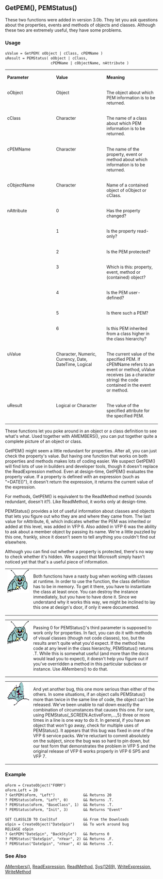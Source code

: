 ## GetPEM(), PEMStatus()

These two functions were added in version 3.0b. They let you ask questions about the properties, events and methods of objects and classes. Although these two are extremely useful, they have some problems. 

### Usage

```foxpro
uValue = GetPEM( oObject | cClass, cPEMName )
uResult = PEMStatus( oObject | cClass,
                     cPEMName | cObjectName, nAttribute )
```
<table>
<tr>
  <td width="32%" valign="top">
  <p><b>Parameter</b></p>
  </td>
  <td width="23%" valign="top">
  <p><b>Value</b></p>
  </td>
  <td width="45%" valign="top">
  <p><b>Meaning</b></p>
  </td>
 </tr>
<tr>
  <td width="32%" valign="top">
  <p>oObject</p>
  </td>
  <td width="23%" valign="top">
  <p>Object</p>
  </td>
  <td width="45%" valign="top">
  <p>The object about which PEM information is to be returned.</p>
  </td>
 </tr>
<tr>
  <td width="32%" valign="top">
  <p>cClass</p>
  </td>
  <td width="23%" valign="top">
  <p>Character</p>
  </td>
  <td width="45%" valign="top">
  <p>The name of a class about which PEM information is to be returned.</p>
  </td>
 </tr>
<tr>
  <td width="32%" valign="top">
  <p>cPEMName</p>
  </td>
  <td width="23%" valign="top">
  <p>Character</p>
  </td>
  <td width="45%" valign="top">
  <p>The name of the property, event or method about which information is to be returned.</p>
  </td>
 </tr>
<tr>
  <td width="32%" valign="top">
  <p>cObjectName</p>
  </td>
  <td width="23%" valign="top">
  <p>Character</p>
  </td>
  <td width="45%" valign="top">
  <p>Name of a contained object of oObject or cClass.</p>
  </td>
 </tr>
<tr>
  <td width="32%" rowspan="7" valign="top">
  <p>nAttribute</p>
  </td>
  <td width="23%" valign="top">
  <p>0</p>
  </td>
  <td width="45%" valign="top">
  <p>Has the property changed?</p>
  </td>
 </tr>
<tr>
  <td width="33%" valign="top">
  <p>1</p>
  </td>
  <td width="67%" valign="top">
  <p>Is the property read-only?</p>
  </td>
 </tr>
<tr>
  <td width="33%" valign="top">
  <p>2</p>
  </td>
  <td width="67%" valign="top">
  <p>Is the PEM protected?</p>
  </td>
 </tr>
<tr>
  <td width="33%" valign="top">
  <p>3</p>
  </td>
  <td width="67%" valign="top">
  <p>Which is this: property, event, method or (contained) object?</p>
  </td>
 </tr>
<tr>
  <td width="33%" valign="top">
  <p>4</p>
  </td>
  <td width="67%" valign="top">
  <p>Is the PEM user-defined?</p>
  </td>
 </tr>
<tr>
  <td width="33%" valign="top">
  <p>5</p>
  </td>
  <td width="67%" valign="top">
  <p>Is there such a PEM?</p>
  </td>
 </tr>
<tr>
  <td width="33%" valign="top">
  <p>6</p>
  </td>
  <td width="67%" valign="top">
  <p>Is this PEM inherited from a class higher in the class hierarchy?</p>
  </td>
 </tr>
<tr>
  <td width="32%" valign="top">
  <p>uValue</p>
  </td>
  <td width="23%" valign="top">
  <p>Character, Numeric, Currency, Date, DateTime, Logical</p>
  </td>
  <td width="45%" valign="top">
  <p>The current value of the specified PEM. If cPEMName refers to an event or method, uValue receives (as a character string) the code contained in the event or method.</p>
  </td>
 </tr>
<tr>
  <td width="32%" valign="top">
  <p>uResult</p>
  </td>
  <td width="23%" valign="top">
  <p>Logical or Character</p>
  </td>
  <td width="45%" valign="top">
  <p>The value of the specified attribute for the specified PEM.</p>
  </td>
 </tr>
</table>

These functions let you poke around in an object or a class definition to see what's what. Used together with AMEMBERS(), you can put together quite a complete picture of an object or class.

GetPEM() might seem a little redundant for properties. After all, you can just check the property's value. But having one function that works on both properties and methods makes lots of coding easier. We suspect GetPEM() will find lots of use in builders and developer tools, though it doesn't replace the ReadExpression method. Even at design-time, GetPEM() evaluates the property value. If a property is defined with an expression (such as "=DATE()"), it doesn't return the expression, it returns the current value of the expression. 

For methods, GetPEM() is equivalent to the ReadMethod method (sounds redundant, doesn't it?). Like ReadMethod, it works only at design-time.

PEMStatus() provides a lot of useful information about classes and objects that lets you figure out who they are and where they came from. The last value for nAttribute, 6, which indicates whether the PEM was inherited or added at this level, was added in VFP 6. Also added in VFP 6 was the ability to ask about a member object by passing its name. We're a little puzzled by this one, frankly, since it doesn't seem to tell anything you couldn't find out elsewhere.

Although you can find out whether a property is protected, there's no way to check whether it's hidden. We suspect that Microsoft simply hasn't noticed yet that that's a useful piece of information.

<table>
<tr>
  <td width="17%" valign="top">
<img width="95" height="78" src="bug.gif">
  </td>
  <td width="83%">
  <p>Both functions have a nasty bug when working with classes at runtime. In order to use the function, the class definition has to be in memory. To get it there, you have to instantiate the class at least once. You can destroy the instance immediately, but you have to have done it. Since we understand why it works this way, we might be inclined to lay this one at design's door, if only it were documented.</p>
  </td>
 </tr>
</table>

<table>
<tr>
  <td width="17%" valign="top">
<img width="95" height="78" src="bug.gif">
  </td>
  <td width="83%">
  <p>Passing 0 for PEMStatus()'s third parameter is supposed to work only for properties. In fact, you can do it with methods of visual classes (though not code classes), too, but the results aren't quite what you'd expect. If the method has code at any level in the class hierarchy, PEMStatus() returns .T. While this is somewhat useful (and more than the docs would lead you to expect), it doesn't help you figure out if you've overridden a method in this particular subclass or instance. Use AMembers() to do that.</p>
  </td>
 </tr>
</table>

<table>
<tr>
  <td width="17%" valign="top">
<img width="95" height="77" src="fixbug1.gif">
  </td>
  <td width="83%">
  <p>And yet another bug, this one more serious than either of the others. In some situations, if an object calls PEMStatus() more than twice in the same line of code, the object can't be released. We've been unable to nail down exactly the combination of circumstances that causes this one. For sure, using PEMStatus(_SCREEN.ActiveForm,...,5) three or more times in a line is one way to do it. In general, if you have an object that won't go away, check for multiple uses of PEMStatus(). It appears that this bug was fixed in one of the VFP 6 service packs. We're reluctant to commit absolutely on the subject, since the bug was so hard to pin down, but our test form that demonstrates the problem in VFP 5 and the original release of VFP 6 works properly in VFP 6 SP5 and VFP 7.</p>
  </td>
 </tr>
</table>

### Example

```foxpro
oForm = CreateObject("FORM")
oForm.Left = 20
? GetPEM(oForm, "Left")             && Returns 20
? PEMStatus(oForm, "Left", 0)       && Returns .T.
? PEMStatus(oForm, "BaseClass", 1)  && Returns .T.
? PEMStatus(oForm, "Init", 3)       && Returns "Event"

SET CLASSLIB TO CoolStuf            && From the Downloads
oSpin = CreateObject("DateSpin")    && To work around bug
RELEASE oSpin
? GetPEM("DateSpin", "BackStyle")   && Returns 0
? PEMStatus("DateSpin", "nYear", 2) && Returns .F.
? PEMStatus("DateSpin", "nYear", 4) && Returns .T.
```
### See Also

[AMembers()](s4g286.md), [ReadExpression](s4g615.md), [ReadMethod](s4g615.md), [Sys(1269)](s4g575.md), [WriteExpression](s4g615.md), [WriteMethod](s4g615.md)